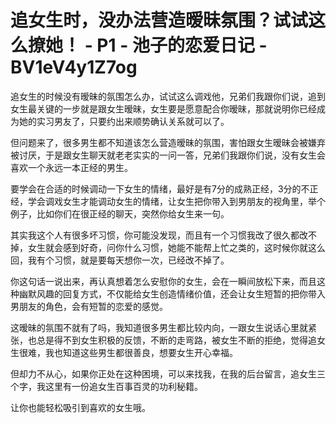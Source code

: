 # 追女生时，没办法营造暧昧氛围？试试这么撩她！ - P1 - 池子的恋爱日记 - BV1eV4y1Z7og

追女生的时候没有暧昧的氛围怎么办，试试这么调戏他，兄弟们我跟你们说，追到女生最关键的一步就是跟女生暧昧，女生要是愿意配合你暧昧，那就说明你已经成为她的实习男友了，只要约出来顺势确认关系就可以了。

但问题来了，很多男生都不知道该怎么营造暧昧的氛围，害怕跟女生暧昧会被嫌弃被讨厌，于是跟女生聊天就老老实实的一问一答，兄弟们我跟你们说，没有女生会喜欢一个永远一本正经的男生。

要学会在合适的时候调动一下女生的情绪，最好是有7分的成熟正经，3分的不正经，学会调戏女生才能调动女生的情绪，让女生把你带入到男朋友的视角里，举个例子，比如你们在很正经的聊天，突然你给女生来一句。

其实我这个人有很多坏习惯，你可能没发现，而且有一个习惯我改了很久都改不掉，女生就会感到好奇，问你什么习惯，她能不能帮上忙之类的，这时候你就这么回，我有个习惯，就是要每天想你一次，已经改不掉了。

你这句话一说出来，再认真想着怎么安慰你的女生，会在一瞬间放松下来，而且这种幽默风趣的回复方式，不仅能给女生创造情绪价值，还会让女生短暂的把你带入男朋友的角色，会有短暂的恋爱的感觉。

这暧昧的氛围不就有了吗，我知道很多男生都比较内向，一跟女生说话心里就紧张，也总是得不到女生积极的反馈，不断的走弯路，被女生不断的拒绝，觉得追女生很难，我也知道这些男生都很善良，想要女生开心幸福。

但却力不从心，如果你正处在这种困境，可以来找我，在我的后台留言，追女生三个字，我这里有一份追女生百事百灵的功利秘籍。

让你也能轻松吸引到喜欢的女生哦。